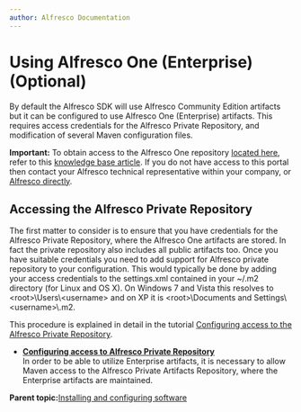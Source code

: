 ```yaml
---
author: Alfresco Documentation
---
```


# Using Alfresco One \(Enterprise\) \(Optional\)

By default the Alfresco SDK will use Alfresco Community Edition artifacts but it can be configured to use Alfresco One \(Enterprise\) artifacts. This requires access credentials for the Alfresco Private Repository, and modification of several Maven configuration files.

**Important:** To obtain access to the Alfresco One repository [located here](https://artifacts.alfresco.com), refer to this [knowledge base article](https://myalfresco.force.com/support/articles/en_US/Technical_Article/Where-can-I-find-the-repository-for-Enterprise-Maven-artifacts). If you do not have access to this portal then contact your Alfresco technical representative within your company, or [Alfresco directly](http://www.alfresco.com/company/contact).

## Accessing the Alfresco Private Repository

The first matter to consider is to ensure that you have credentials for the Alfresco Private Repository, where the Alfresco One artifacts are stored. In fact the private repository also includes all public artifacts too. Once you have suitable credentials you need to add support for Alfresco private repository to your configuration. This would typically be done by adding your access credentials to the settings.xml contained in your ~/.m2 directory \(for Linux and OS X\). On Windows 7 and Vista this resolves to <root\>\\Users\\<username\> and on XP it is <root\>\\Documents and Settings\\<username\>\\.m2.

This procedure is explained in detail in the tutorial [Configuring access to the Alfresco Private Repository](../tasks/alfresco-sdk-tutorials-configure-maven-enterprise.md).

-   **[Configuring access to Alfresco Private Repository](../tasks/alfresco-sdk-tutorials-configure-maven-enterprise.md)**  
In order to be able to utilize Enterprise artifacts, it is necessary to allow Maven access to the Alfresco Private Artifacts Repository, where the Enterprise artifacts are maintained.

**Parent topic:**[Installing and configuring software](../concepts/alfresco-sdk-installing-prerequisite-software.md)

